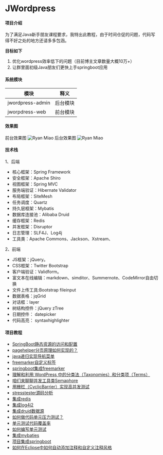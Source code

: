 # JWordpress

#### 项目介绍
为了满足Java新手朋友课程要求，我特出此教程，由于时间仓促的问题，代码写得不好之处的地方还请多多包涵。

 **目标如下** 
1. 优化wordpress效率低下的问题（目前博主文章数量大概10万+）
2. 让群里面初级Java朋友们更快上手springboot应用

#### 系统模块

| 模块         | 释义                      |
| ---------- | ----------------------- |
|jwordpress-admin | 后台模块 |
| jworpdress-web | 前台模块               |


#### 效果图
前台效果图
![Ryan Miao](http://www.liuhaihua.cn/wp-content/uploads/2018/08/front-1024x566.png)
后台效果图
![Ryan Miao](http://www.liuhaihua.cn/wp-content/uploads/2018/08/admin-1024x448.png)



#### 技术栈
1、后端

- 核心框架：Spring Framework
- 安全框架：Apache Shiro
- 视图框架：Spring MVC
- 服务端验证：Hibernate Validator
- 布局框架：SiteMesh
- 任务调度：Quartz
- 持久层框架：Mybatis
- 数据库连接池：Alibaba Druid
- 缓存框架：Redis
- 并发框架：Disruptor
- 日志管理：SLF4J、Log4j
- 工具类：Apache Commons、Jackson、Xstream、

2、前端

- JS框架：jQuery。
- CSS框架：Twitter Bootstrap
- 客户端验证：Validform。
- 富文本在线编辑：markdown、simditor、Summernote、CodeMirror自由切换
- 文件上传工具:Bootstrap fileinput
- 数据表格：jqGrid
- 对话框：layer
- 树结构控件：jQuery zTree
- 日期控件： datepicker
- 代码高亮： syntaxhighlighter


#### 项目教程

- [SpringBoot静态资源的访问和配置](http://www.liuhaihua.cn/archives/532855.html)
- [pagehelper分页原理如何实现的？](http://www.liuhaihua.cn/archives/531953.html)
- [java递归实现导航菜单](http://www.liuhaihua.cn/archives/531242.html)
- [freemarker自定义标签](http://www.liuhaihua.cn/archives/531237.html)
- [springboot集成freemarker](http://www.liuhaihua.cn/archives/530369.html)
- [理解和利用 WordPress 中的分类法（Taxonomies）和分类项（Terms）](http://www.liuhaihua.cn/archives/529634.html)
- [咱们来聊聊并发工具类Semaphore](http://www.liuhaihua.cn/archives/526709.html)
- [用栅栏（CyclicBarrier）实现高并发测试](http://www.liuhaihua.cn/archives/526509.html)
- [stresstester源码分析](http://www.liuhaihua.cn/archives/526445.html)
- [集成redis](http://www.liuhaihua.cn/archives/526354.html)
- [集成log4j2](http://www.liuhaihua.cn/archives/526350.html)
- [集成druid数据源](http://www.liuhaihua.cn/archives/526346.html)
- [如何做代码单元压力测试？](http://www.liuhaihua.cn/archives/526220.html)
- [单元测试代码覆盖率](http://www.liuhaihua.cn/archives/526212.html)
- [如何编写单元测试](http://www.liuhaihua.cn/archives/526146.html)
- [集成mybaties](http://www.liuhaihua.cn/archives/526121.html)
- [项目集成springboot](http://www.liuhaihua.cn/archives/525963.html)
- [如何在Eclipse中如何自动添加注释和自定义注释风格](http://www.liuhaihua.cn/archives/525179.html)
